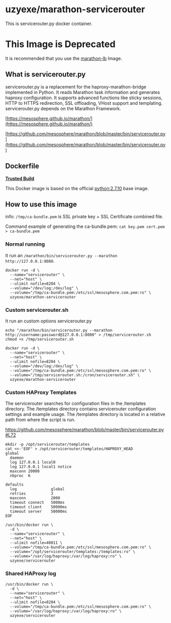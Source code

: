 # uzyexe/marathon-servicerouter

This is servicerouter.py docker container.

# This Image is Deprecated

It is recommended that you use the [marathon-lb](https://github.com/mesosphere/marathon-lb) Image.


## What is servicerouter.py

servicerouter.py is a replacement for the haproxy-marathon-bridge implemented in Python. It reads Marathon task information and generates haproxy configuration. It supports advanced functions like sticky sessions, HTTP to HTTPS redirection, SSL offloading, VHost support and templating.
servicerouter.py depends on the Marathon Framework.

[https://mesosphere.github.io/marathon/](https://mesosphere.github.io/marathon/)

[https://github.com/mesosphere/marathon/blob/master/bin/servicerouter.py](https://github.com/mesosphere/marathon/blob/master/bin/servicerouter.py)

## Dockerfile

[**Trusted Build**](https://registry.hub.docker.com/u/uzyexe/marathon-servicerouter/)

This Docker image is based on the official [python:2.7.10](https://registry.hub.docker.com/_/python/) base image.

## How to use this image

info: `/tmp/ca-bundle.pem` is SSL private key + SSL Certificate combined file.

Command example of generating the ca-bundle.pem: `cat key.pem cert.pem > ca-bundle.pem`

### Normal running

It run an `/marathon/bin/servicerouter.py --marathon http://127.0.0.1:8080`.

```
docker run -d \
  --name="servicerouter" \
  --net="host" \
  --ulimit nofile=8204 \
  --volume="/dev/log:/dev/log" \
  --volume="/tmp/ca-bundle.pem:/etc/ssl/mesosphere.com.pem:ro" \
  uzyexe/marathon-servicerouter
```

### Custom servicerouter.sh

It run an custom options servicerouter.py

```
echo "/marathon/bin/servicerouter.py --marathon http://username:password@127.0.0.1:8080" > /tmp/servicerouter.sh 
chmod +x /tmp/servicerouter.sh

docker run -d \
  --name="servicerouter" \
  --net="host" \
  --ulimit nofile=8204 \
  --volume="/dev/log:/dev/log" \
  --volume="/tmp/ca-bundle.pem:/etc/ssl/mesosphere.com.pem:ro" \
  --volume="/tmp/servicerouter.sh:/cron/servicerouter.sh" \
  uzyexe/marathon-servicerouter
```

### Custom HAProxy Templates


The servicerouter searches for configuration files in the /templates directory.
The /templates directory contains servicerouter configuration settings and example usage.
The /templates directory is located in a relative path from where the script is run.

https://github.com/mesosphere/marathon/blob/master/bin/servicerouter.py#L72

```
mkdir -p /opt/servicerouter/templates
cat <<-'EOF' > /opt/servicerouter/templates/HAPROXY_HEAD
global
  daemon
  log 127.0.0.1 local0
  log 127.0.0.1 local1 notice
  maxconn 20000
  nbproc  6

defaults
  log               global
  retries           3
  maxconn           2000
  timeout connect   5000ms
  timeout client    50000ms
  timeout server    50000ms
EOF

/usr/bin/docker run \
  -d \
  --name="servicerouter" \
  --net="host" \
  --ulimit nofile=40011 \
  --volume="/tmp/ca-bundle.pem:/etc/ssl/mesosphere.com.pem:ro" \
  --volume="/opt/servicerouter/templates:/templates:ro" \
  --volume="/var/log/haproxy:/var/log/haproxy:ro" \
  uzyexe/servicerouter
```

### Shared HAProxy log

```
/usr/bin/docker run \
  -d \
  --name="servicerouter" \
  --net="host" \
  --ulimit nofile=8204 \
  --volume="/tmp/ca-bundle.pem:/etc/ssl/mesosphere.com.pem:ro" \
  --volume="/var/log/haproxy:/var/log/haproxy:ro" \
  uzyexe/servicerouter
```

